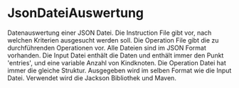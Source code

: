 # JsonDateiAuswertung
Datenauswertung einer JSON Datei.
Die Instruction File gibt vor, nach welchen Kriterien ausgesucht werden soll.
Die Operation File gibt die zu durchführenden Operationen vor.
Alle Dateien sind im JSON Format vorhanden.
Die Input Datei enthält die Daten und enthält immer den Punkt 'entries', und eine variable Anzahl von Kindknoten.
Die Operation Datei hat immer die gleiche Struktur.
Ausgegeben wird im selben Format wie die Input Datei.
Verwendet wird die Jackson Bibliothek und Maven.

